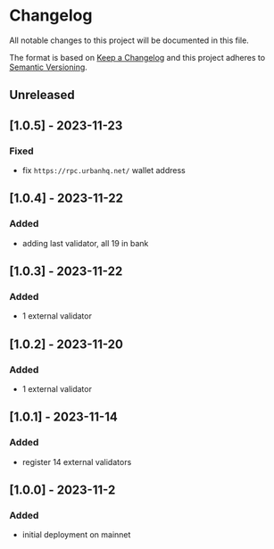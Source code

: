 # Changelog

All notable changes to this project will be documented in this file.

The format is based on [Keep a Changelog](http://keepachangelog.com/en/1.0.0/)
and this project adheres to [Semantic Versioning](http://semver.org/spec/v2.0.0.html).

## Unreleased

## [1.0.5] - 2023-11-23
### Fixed
- fix `https://rpc.urbanhq.net/` wallet address

## [1.0.4] - 2023-11-22
### Added
- adding last validator, all 19 in bank

## [1.0.3] - 2023-11-22
### Added
- 1 external validator

## [1.0.2] - 2023-11-20
### Added
- 1 external validator

## [1.0.1] - 2023-11-14
### Added
- register 14 external validators

## [1.0.0] - 2023-11-2
### Added
- initial deployment on mainnet
